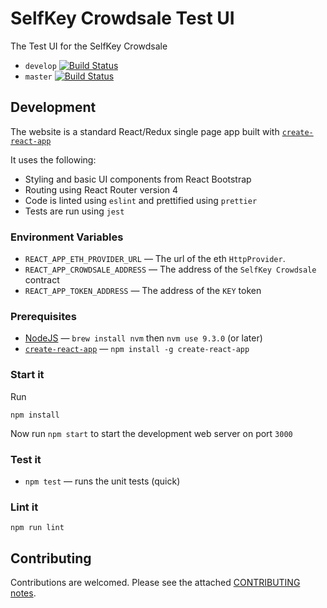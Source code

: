 # SelfKey Crowdsale Test UI

The Test UI for the SelfKey Crowdsale

* `develop` [![Build Status](https://www.travis-ci.org/SelfKeyFoundation/crowdsale-tester.svg?branch=develop)](https://www.travis-ci.org/SelfKeyFoundation/crowdsale-tester)
* `master` [![Build Status](https://www.travis-ci.org/SelfKeyFoundation/crowdsale-tester.svg?branch=master)](https://www.travis-ci.org/SelfKeyFoundation/crowdsale-tester)

## Development

The website is a standard React/Redux single page app built with [`create-react-app`](https://github.com/facebookincubator/create-react-app)

It uses the following:

* Styling and basic UI components from React Bootstrap
* Routing using React Router version 4
* Code is linted using `eslint` and prettified using `prettier`
* Tests are run using `jest`

### Environment Variables

* `REACT_APP_ETH_PROVIDER_URL` — The url of the eth `HttpProvider`.
* `REACT_APP_CROWDSALE_ADDRESS` — The address of the `SelfKey Crowdsale` contract
* `REACT_APP_TOKEN_ADDRESS` — The address of the `KEY` token

### Prerequisites

* [NodeJS](https://nodejs.org) — `brew install nvm` then `nvm use 9.3.0` (or later)
* [`create-react-app`](https://github.com/facebookincubator/create-react-app) — `npm install -g create-react-app`

### Start it

Run

    npm install

Now run `npm start` to start the development web server on port `3000`

### Test it

* `npm test` — runs the unit tests (quick)

### Lint it

    npm run lint

## Contributing

Contributions are welcomed.  Please see the attached [CONTRIBUTING notes](CONTRIBUTING.md).
